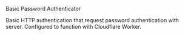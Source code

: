Basic Password Authenticator

Basic HTTP authentication that request password authentication with server.
Configured to function with Cloudflare Worker.